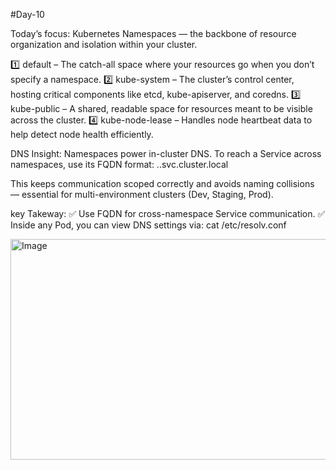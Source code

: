 #Day-10

Today’s focus: Kubernetes Namespaces — the backbone of resource organization and isolation within your cluster.

1️⃣ default – The catch-all space where your resources go when you don’t specify a namespace.
 2️⃣ kube-system – The cluster’s control center, hosting critical components like etcd, kube-apiserver, and coredns.
 3️⃣ kube-public – A shared, readable space for resources meant to be visible across the cluster.
 4️⃣ kube-node-lease – Handles node heartbeat data to help detect node health efficiently.

 DNS Insight:
 Namespaces power in-cluster DNS.
 To reach a Service across namespaces, use its FQDN format:
 <service-name>.<namespace>.svc.cluster.local

This keeps communication scoped correctly and avoids naming collisions — essential for multi-environment clusters (Dev, Staging, Prod).

key Takeway:
✅ Use FQDN for cross-namespace Service communication.
✅ Inside any Pod, you can view DNS settings via:  cat /etc/resolv.conf

<img width="800" height="353" alt="Image" src="https://github.com/user-attachments/assets/7aa0f528-a298-4ca1-94dd-53ea755ac426" />
